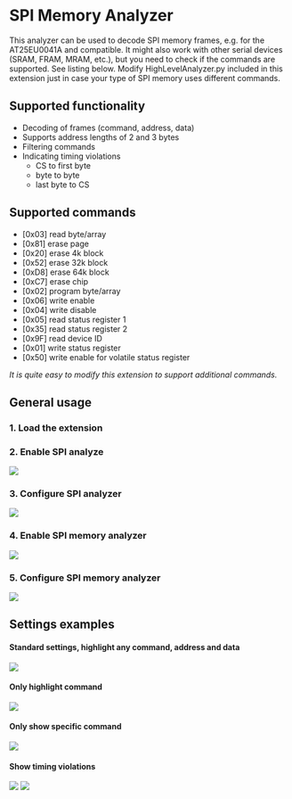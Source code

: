# SPI Memory Analyzer

This analyzer can be used to decode SPI memory frames, e.g. for the AT25EU0041A and compatible. It might
also work with other serial devices (SRAM, FRAM, MRAM, etc.), but you need to check if the commands
are supported. See listing below. Modify HighLevelAnalyzer.py included in this extension just in case your
type of SPI memory uses different commands.

## Supported functionality

- Decoding of frames (command, address, data)  
- Supports address lengths of 2 and 3 bytes
- Filtering commands  
- Indicating timing violations  
    - CS to first byte
    - byte to byte
    - last byte to CS



## Supported commands

- [0x03] read byte/array                                  
- [0x81] erase page                                  
- [0x20] erase 4k block                              
- [0x52] erase 32k block
- [0xD8] erase 64k block
- [0xC7] erase chip                                  
- [0x02] program byte/array                                
- [0x06] write enable                                
- [0x04] write disable                               
- [0x05] read status register 1                      
- [0x35] read status register 2                      
- [0x9F] read device ID                              
- [0x01] write status register                       
- [0x50] write enable for volatile status register   

*It is quite easy to modify this extension to support additional commands.*

## General usage

### 1. Load the extension

### 2. Enable SPI analyze

![](/images/enable_spi_analyzer.png)

### 3. Configure SPI analyzer
![](/images/spi_analyzer_configuration.png)

### 4. Enable SPI memory analyzer
![](/images/enable_spi_memory_analyzer.png)  

### 5. Configure SPI memory analyzer
![](/images/enable_spi_memory_analyzer.png)

## Settings examples

#### Standard settings, highlight any command, address and data  
![](/images/no_filter.png)

#### Only highlight command  
![](/images/no_filter_cmd_only.png)

#### Only show specific command  
![](/images/filter_cmd.png)

#### Show timing violations   
![](/images/timing_violation.png)
![](/images/timing_violation_param.png)

